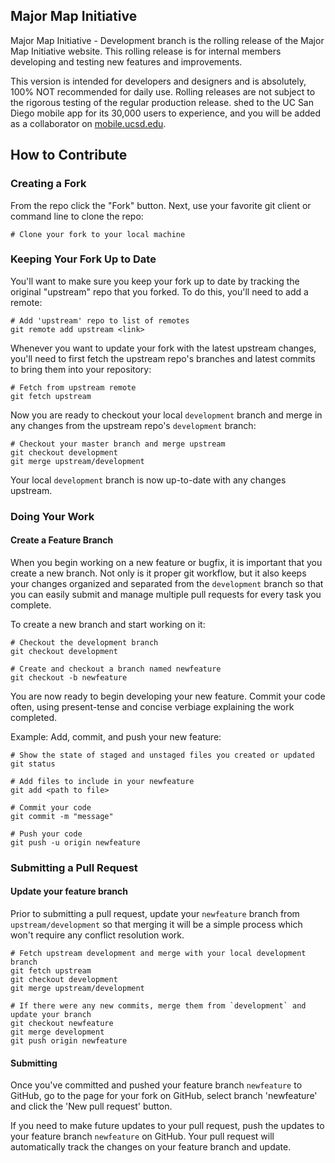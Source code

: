 ## Major Map Initiative

Major Map Initiative - Development branch is the rolling release of the Major Map Initiative website. This rolling release is for internal members developing and testing new features and improvements.

This version is intended for developers and designers and is absolutely, 100% NOT recommended for daily use. Rolling releases are not subject to the rigorous testing of the regular production release.
shed to the UC San Diego mobile app for its 30,000 users to experience, and you will be added as a collaborator on [mobile.ucsd.edu](https://mobile.ucsd.edu/).


## How to Contribute

### Creating a Fork

From the repo click the "Fork" button. Next, use your favorite git client or command line to clone the repo:

```shell
# Clone your fork to your local machine
```

### Keeping Your Fork Up to Date
You'll want to make sure you keep your fork up to date by tracking the original "upstream" repo that you forked. To do this, you'll need to add a remote:

```shell
# Add 'upstream' repo to list of remotes
git remote add upstream <link>
```

Whenever you want to update your fork with the latest upstream changes, you'll need to first fetch the upstream repo's branches and latest commits to bring them into your repository:
```shell
# Fetch from upstream remote
git fetch upstream
```

Now you are ready to checkout your local `development` branch and merge in any changes from the upstream repo's `development` branch:
```shell
# Checkout your master branch and merge upstream
git checkout development
git merge upstream/development
```

Your local `development` branch is now up-to-date with any changes upstream.

### Doing Your Work


#### Create a Feature Branch
When you begin working on a new feature or bugfix, it is important that you create a new branch. Not only is it proper git workflow, but it also keeps your changes organized and separated from the `development` branch so that you can easily submit and manage multiple pull requests for every task you complete.

To create a new branch and start working on it:

```shell
# Checkout the development branch
git checkout development

# Create and checkout a branch named newfeature
git checkout -b newfeature
```

You are now ready to begin developing your new feature. Commit your code often, using present-tense and concise verbiage explaining the work completed.

Example: Add, commit, and push your new feature:
```shell
# Show the state of staged and unstaged files you created or updated
git status

# Add files to include in your newfeature
git add <path to file>

# Commit your code
git commit -m "message"

# Push your code
git push -u origin newfeature

```


### Submitting a Pull Request

#### Update your feature branch
 Prior to submitting a pull request, update your `newfeature` branch from `upstream/development` so that merging it will be a simple process which won't require any conflict resolution work.
```shell
# Fetch upstream development and merge with your local development branch
git fetch upstream
git checkout development
git merge upstream/development

# If there were any new commits, merge them from `development` and update your branch
git checkout newfeature
git merge development
git push origin newfeature
```


#### Submitting
Once you've committed and pushed your feature branch `newfeature` to GitHub, go to the page for your fork on GitHub, select branch 'newfeature' and click the 'New pull request' button.

If you need to make future updates to your pull request, push the updates to your feature branch `newfeature` on GitHub. Your pull request will automatically track the changes on your feature branch and update.










